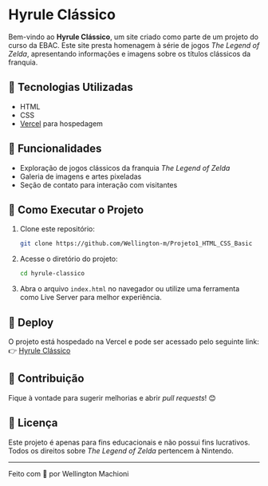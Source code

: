# Hyrule Clássico

Bem-vindo ao **Hyrule Clássico**, um site criado como parte de um projeto do curso da EBAC. Este site presta homenagem à série de jogos *The Legend of Zelda*, apresentando informações e imagens sobre os títulos clássicos da franquia.

## 🔹 Tecnologias Utilizadas
- HTML
- CSS
- [Vercel](https://vercel.com/) para hospedagem

## 🔹 Funcionalidades
- Exploração de jogos clássicos da franquia *The Legend of Zelda*
- Galeria de imagens e artes pixeladas
- Seção de contato para interação com visitantes

## 🔹 Como Executar o Projeto
1. Clone este repositório:
   ```sh
   git clone https://github.com/Wellington-m/Projeto1_HTML_CSS_Basic
   ```
2. Acesse o diretório do projeto:
   ```sh
   cd hyrule-classico
   ```
3. Abra o arquivo `index.html` no navegador ou utilize uma ferramenta como Live Server para melhor experiência.

## 🔹 Deploy
O projeto está hospedado na Vercel e pode ser acessado pelo seguinte link:
👉 [Hyrule Clássico](https://projeto1-ebac-coral.vercel.app/)

## 🔹 Contribuição
Fique à vontade para sugerir melhorias e abrir *pull requests*! 😊

## 🔹 Licença
Este projeto é apenas para fins educacionais e não possui fins lucrativos. Todos os direitos sobre *The Legend of Zelda* pertencem à Nintendo.

---
Feito com 💚 por Wellington Machioni

